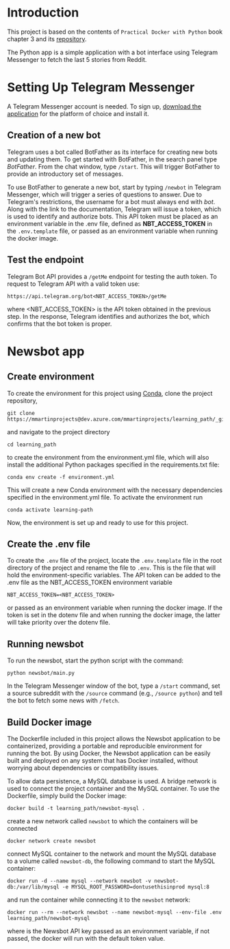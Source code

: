 # Introduction 

This project is based on the contents of `Practical Docker with Python` book chapter 3 and its [repository](https://github.com/Apress/practical-docker-with-python/tree/master/source-code).

The Python app is a simple application with a bot interface using Telegram Messenger to fetch the last 5 stories from Reddit. 

# Setting Up Telegram Messenger

A Telegram Messenger account is needed. To sign up, [download the application](https://telegram.org) for the platform of choice and install it.

## Creation of a new bot

Telegram uses a bot called BotFather as its interface for creating new bots and updating them. To get started with BotFather, in the search panel type _BotFather_. From the chat window, type `/start`. This will trigger BotFather to provide an introductory set of messages.

To use BotFather to generate a new bot, start by typing `/newbot` in Telegram Messenger, which will trigger a series of questions to answer. Due to Telegram's restrictions, the username for a bot must always end with _bot_. Along with the link to the documentation, Telegram will issue a token, which is used to identify and authorize bots. This API token must be placed as an environment variable in the .env file, defined as **NBT_ACCESS_TOKEN** in the `.env.template` file, or passed as an environment variable when running the docker image.

## Test the endpoint

Telegram Bot API provides a `/getMe` endpoint for testing the auth token. To request to Telegram API with a valid token use: 

    https://api.telegram.org/bot<NBT_ACCESS_TOKEN>/getMe

where <NBT_ACCESS_TOKEN> is the API token obtained in the previous step. In the response, Telegram identifies and authorizes the bot, which confirms that the bot token is proper.


# Newsbot app

## Create environment

To create the environment for this project using [Conda](https://docs.conda.io/en/latest/), clone the project repository,

    git clone https://mmartinprojects@dev.azure.com/mmartinprojects/learning_path/_git/learning_path
  
and navigate to the project directory

    cd learning_path
  
to create the environment from the environment.yml file, which will also install the additional Python packages specified in the requirements.txt file:

    conda env create -f environment.yml
  
This will create a new Conda environment with the necessary dependencies specified in the environment.yml file. To activate the environment run

    conda activate learning-path
    
Now, the environment is set up and ready to use for this project.

## Create the .env file

To create the `.env` file of the project, locate the `.env.template` file in the root directory of the project and rename the file to `.env`. This is the file that will hold the environment-specific variables. The API token can be added to the .env file as the NBT_ACCESS_TOKEN environment variable

    NBT_ACCESS_TOKEN=<NBT_ACCESS_TOKEN>

or passed as an environment variable when running the docker image. If the token is set in the dotenv file and when running the docker image, the latter will take priority over the dotenv file.

## Running newsbot

To run the newsbot, start the python script with the command:

    python newsbot/main.py

In the Telegram Messenger window of the bot, type a `/start` command, set a source subreddit with the `/source` command (e.g., `/source python`) and tell the bot to fetch some news with `/fetch`.


## Build Docker image

The Dockerfile included in this project allows the Newsbot application to be containerized, providing a portable and reproducible environment for running the bot. By using Docker, the Newsbot application can be easily built and deployed on any system that has Docker installed, without worrying about dependencies or compatibility issues. 

To allow data persistence, a MySQL database is used. A bridge network is used to connect the project container and the MySQL container. To use the Dockerfile, simply build the Docker image:

    docker build -t learning_path/newsbot-mysql .

create a new network called `newsbot` to which the containers will be connected

    docker network create newsbot

connect MySQL container to the network and mount the MySQL database to a volume called `newsbot-db`, the following command to start the MySQL container:

    docker run -d --name mysql --network newsbot -v newsbot-db:/var/lib/mysql -e MYSQL_ROOT_PASSWORD=dontusethisinprod mysql:8

and run the container while connecting it to the `newsbot` network:

    docker run --rm --network newsbot --name newsbot-mysql --env-file .env learning_path/newsbot-mysql

where <token> is the Newsbot API key passed as an environment variable, if not passed, the docker will run with the default token value. 
